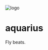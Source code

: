 ![logo](https://vignette.wikia.nocookie.net/blackclover/images/6/64/Aquarius.png)

# aquarius

Fly beats.

